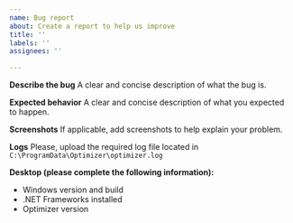 ```yaml
---
name: Bug report
about: Create a report to help us improve
title: ''
labels: ''
assignees: ''

---
```


**Describe the bug**
A clear and concise description of what the bug is.

**Expected behavior**
A clear and concise description of what you expected to happen.

**Screenshots**
If applicable, add screenshots to help explain your problem.

**Logs**
Please, upload the required log file located in `C:\ProgramData\Optimizer\optimizer.log`

**Desktop (please complete the following information):**
 - Windows version and build
- .NET Frameworks installed
 - Optimizer version
